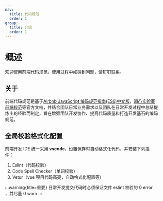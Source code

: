 ```yaml
---
nav:
  title: 代码规范
  order: 1
group:
  title: 介绍
  order: 1
---
```


# 概述

欢迎使用前端代码规范，使用过程中如碰到问题，请钉钉联系。

## 关于

前端代码规范是基于[Airbnb JavaScript 编码规范指南(ES6)中文版](https://github.com/libertyAlone/airbnb-javascript-style-guide-cn)，[凹凸实验室前端规范](https://guide.aotu.io/docs/)等官方文档，并结合团队日常业务需求以及团队在日常开发过程中总结提炼出的经验而制定，旨在增强团队开发协作、提高代码质量和打造开发基石的编码规范。

## 全局校验格式化配置

前端开发 IDE 统一采用 <b>vscode</b>，设置保存时自动格式化代码，并安装下列插件：

1. Eslint（代码校验）
2. Code Spell Checker（单词校验）
3. Vetur（vue 项目代码高亮，自动格式化配置等）

:::warning{title=重要}
日常开发提交代码时必须保证文件 eslint 校验的 0 error ，并尽量 0 warn
:::
